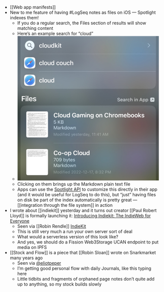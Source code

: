 - [[Web app manifests]]
- New to me feature of having #LogSeq notes as files on iOS — Spotlight indexes them!
	- If you do a regular search, the Files section of results will show matching content
	- Here’s an example search for “cloud”
	- ![2022-12-19-21-14-26.jpeg](../assets/2022-12-19-21-14-26.jpeg)
	- Clicking on them brings up the Markdown plain text file
	- Apps can use the [Spotlight API](https://developer.apple.com/documentation/foundation/spotlight) to customize this directly in their app (and it would be useful for LogSeq to do this), but “just” having files on disk be part of the index automatically is pretty great — [[integration through the file system]] in action
- I wrote about [[indiekit]] yesterday and it turns out creator [[Paul Robert Lloyd]] is formally launching it: [Introducing Indiekit: The IndieWeb for Everyone](https://paulrobertlloyd.com/articles/2022/12/indiekit/)
	- Seen via [[Robin Rendle]] [IndieKit](https://www.robinrendle.com/notes/indiekit/)
	- This is still very much a run your own server sort of deal
	- What would a serverless version of this look like?
	- And yes, we should do a Fission Web3Storage UCAN endpoint to put media on IPFS
- [[Stock and Flow]] is a piece that [[Robin Sloan]] wrote on Snarkmarket many years ago
	- Seen via [@eliotpeper](https://twitter.com/eliotpeper/status/1605064474565562368)
	- I’m getting good personal flow with daily Journals, like this typing here
	- Little tidbits and fragments of orphaned page notes don’t quite add up to anything, so my stock builds slowly